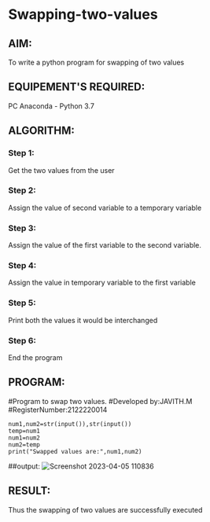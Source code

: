 # Swapping-two-values
## AIM:
To write a python program for swapping of two values
## EQUIPEMENT'S REQUIRED: 
PC
Anaconda - Python 3.7
## ALGORITHM: 
### Step 1:
Get the two values from the user
### Step 2: 
Assign the value of second variable to a temporary variable 
### Step 3: 
Assign the value of the first variable to the second variable.
### Step 4:  
Assign the value in temporary variable to the first variable
### Step 5: 
Print both the values it would be interchanged
### Step 6: 
End the program
## PROGRAM:
#Program to swap two values.
#Developed by:JAVITH.M
#RegisterNumber:2122220014
```
num1,num2=str(input()),str(input())
temp=num1
num1=num2
num2=temp
print("Swapped values are:",num1,num2)
```
##output:
![Screenshot 2023-04-05 110836](https://user-images.githubusercontent.com/121215951/229990581-ad788a16-6052-4e19-9367-27a3a71b4ad2.png)


## RESULT:
Thus the swapping of two values are successfully executed



